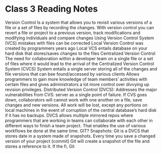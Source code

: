 # Class 3 Reading Notes
Version Control 
Is a system that allows you to revisit various versions of a file or a set of files by recording the changes. 
With version control you can revert a file or project to a previous version, track modifications and modifying individuals and compare changes
Using Version Control System (VCS) mistakes with files can be corrected
Local Version Control 
was created by programmers years ago
Local VCS entails database on your hard disk that stores/saves changes to the files
Centralized Version Control
The need for collaboration within a developer team on a single file or a set of files where it would lead to the arrival of the Centralized Version Control System (CVCS)
System entails a single server storing all of the changes and file versions that can bee found/accessed by various clients 
Allows programmers to gain more knowledge of team members’ activities with certain files and gives administrators a lot more control over divvying up revision privileges.
Distributed Version Control (DVCS):
Addresses the major vulnerabilities from CVS: server as a single point of failure.
If CVS goes down, collaborators will cannot work with one another on a file, save changes and new versions.
All work will be lost, except any portions on local machines in the event of corruption of the central database’s hard disk if it has no backups.
DVCS allows multiple mirrored repos where programmers that are working in teams can collaborate with each other in different ways to finish a team project. That enables the use of various workflows be done at the same time.
GIT?
Snapshots:
Git is a DVCS that stores date in a system made of snapshots. Every time you save a changed version of your project (commit) Git will create a snapshot of the file and stores a reference to it. If the fi, Git
